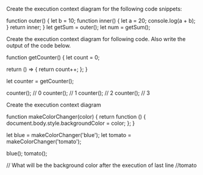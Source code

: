 Create the execution context diagram for the following code snippets:

function outer() {
  let b = 10;
  function inner() {
    let a = 20;
    console.log(a + b);
  }
  return inner;
}
let getSum = outer();
let num = getSum();



Create the execution context diagram for following code. Also write the output of the code below.

function getCounter() {
  let count = 0;

  return () => {
    return count++;
  };
}

let counter = getCounter();

counter(); // 0
counter(); // 1 
counter(); // 2
counter(); // 3



Create the execution context diagram

function makeColorChanger(color) {
  return function () {
    document.body.style.backgroundColor = color;
  };
}

let blue = makeColorChanger('blue');
let tomato = makeColorChanger('tomato');

blue();
tomato();

// What will be the background color after the execution of last line
//tomato